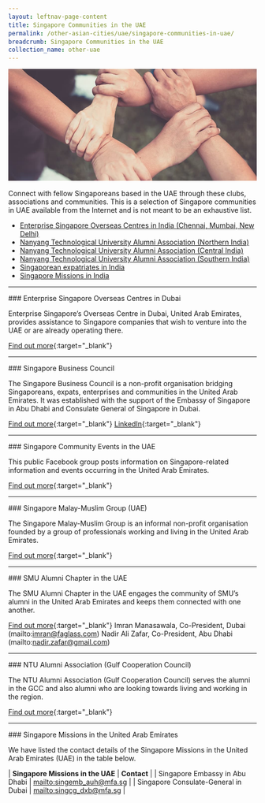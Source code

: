 ```yaml
---
layout: leftnav-page-content
title: Singapore Communities in the UAE
permalink: /other-asian-cities/uae/singapore-communities-in-uae/
breadcrumb: Singapore Communities in the UAE
collection_name: other-uae
---
```


![banner-singapore-communities-in-india](\images\china\sg-communities-new.jpg)

Connect with fellow Singaporeans based in the UAE through these clubs, associations and communities. This is a selection of Singapore communities in UAE available from the Internet and is not meant to be an exhaustive list.

* [Enterprise Singapore Overseas Centres in India (Chennai, Mumbai, New Delhi)](#enterprise-singapore-overseas-centres-in-india-chennai-mumbai-new-delhi)
* [Nanyang Technological University Alumni Association (Northern India)](#nanyang-technological-university-alumni-association-northern-india)
* [Nanyang Technological University Alumni Association (Central India)](#nanyang-technological-university-alumni-association-central-india)
* [Nanyang Technological University Alumni Association (Southern India)](#nanyang-technological-university-alumni-association-southern-india)
* [Singaporean expatriates in India](#singaporean-expatriates-in-india)
* [Singapore Missions in India](#singapore-missions-in-india)

<hr/>
### Enterprise Singapore Overseas Centres in Dubai

Enterprise Singapore’s Overseas Centre in Dubai, United Arab Emirates, provides assistance to Singapore companies that wish to venture into the UAE or are already operating there.

[Find out more](https://www.enterprisesg.gov.sg/contact/overseas-centres#uae){:target="_blank"}

<hr/>
### Singapore Business Council

The Singapore Business Council is a non-profit organisation bridging Singaporeans, expats, enterprises and communities in the United Arab Emirates. It was established with the support of the Embassy of Singapore in Abu Dhabi and Consulate General of Singapore in Dubai.

[Find out more](http://sbcuae.org/){:target="_blank"}
[LinkedIn](https://www.linkedin.com/company/sbcuae){:target="_blank"}

<hr/>
### Singapore Community Events in the UAE

This public Facebook group posts information on Singapore-related information and events occurring in the United Arab Emirates.

[Find out more](https://www.facebook.com/groups/854764414568763/){:target="_blank"}

<hr/>
### Singapore Malay-Muslim Group (UAE)

The Singapore Malay-Muslim Group is an informal non-profit organisation founded by a group of professionals working and living in the United Arab Emirates.

[Find out more](https://www.facebook.com/smgdxb/){:target="_blank"}

<hr/>
### SMU Alumni Chapter in the UAE

The SMU Alumni Chapter in the UAE engages the community of SMU’s alumni in the United Arab Emirates and keeps them connected with one another.

[Find out more](https://alumni.smu.edu.sg/alumni-chapters){:target="_blank"}
Imran Manasawala, Co-President, Dubai (mailto:imran@faglass.com)
Nadir Ali Zafar, Co-President, Abu Dhabi (mailto:nadir.zafar@gmail.com) 

<hr/>
### NTU Alumni Association (Gulf Cooperation Council)

The NTU Alumni Association (Gulf Cooperation Council) serves the alumni in the GCC and also alumni who are looking towards living and working in the region.

[Find out more](https://www.ntu.edu.sg/Alumni/associations/Overseas-Based-web/Pages/gcc.aspx){:target="_blank"}

<hr/>
### Singapore Missions in the United Arab Emirates

We have listed the contact details of the Singapore Missions in the United Arab Emirates (UAE) in the table below.

| **Singapore Missions in the UAE** | **Contact** |
| Singapore Embassy in Abu Dhabi | <mailto:singemb_auh@mfa.sg> |
| Singapore Consulate-General in Dubai | <mailto:singcg_dxb@mfa.sg> |
